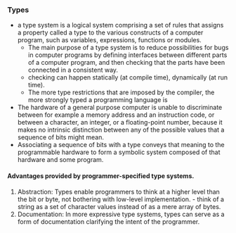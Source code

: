 ### Types

- a type system is a logical system comprising a set of rules that assigns a property called a type to the various constructs of a computer program, such as variables, expressions, functions or modules.
  - The main purpose of a type system is to reduce possibilities for bugs in computer programs by defining interfaces between different parts of a computer program, and then checking that the parts have been connected in a consistent way.
  - checking can happen statically (at compile time), dynamically (at run time).
  - The more type restrictions that are imposed by the compiler, the more strongly typed a programming language is
- The hardware of a general purpose computer is unable to discriminate between for example a memory address and an instruction code, or between a character, an integer, or a floating-point number, because it makes no intrinsic distinction between any of the possible values that a sequence of bits might mean.
- Associating a sequence of bits with a type conveys that meaning to the programmable hardware to form a symbolic system composed of that hardware and some program.

#### Advantages provided by programmer-specified type systems.

1. Abstraction: Types enable programmers to think at a higher level than the bit or byte, not bothering with low-level implementation. - think of a string as a set of character values instead of as a mere array of bytes.
2. Documentation: In more expressive type systems, types can serve as a form of documentation clarifying the intent of the programmer.
